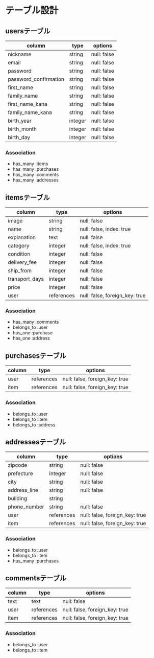 # テーブル設計

## usersテーブル
|  column | type | options |
| --- | --- | --- |
|  nickname | string | null: false |
|  email | string | null: false |
|  password | string | null: false |
|  password_confirmation | string | null: false |
|  first_name | string | null: false |
|  family_name | string | null: false |
|  first_name_kana | string | null: false |
|  family_name_kana | string | null: false |
|  birth_year | integer | null: false |
|  birth_month | integer | null: false |
|  birth_day | integer | null: false |

### Association
- has_many :items
- has_many :purchases
- has_many :comments
- has_many :addresses


## itemsテーブル
|  column | type | options |
| --- | --- | --- |
|  image | string | null: false |
|  name | string | null: false, index: true |
|  explanation | text | null: false |
|  category | integer | null: false, index: true |
|  condition | integer | null: false |
|  delivery_fee | integer | null: false |
|  ship_from | integer | null: false |
|  transport_days | integer | null: false |
|  price | integer | null: false |
|  user | references | null: false, foreign_key: true |

### Association
- has_many :comments
- belongs_to :user
- has_one :purchase
- has_one :address

## purchasesテーブル
|  column | type | options |
| --- | --- | --- |
|  user | references | null: false, foreign_key: true |
|  item | references | null: false, foreign_key: true |

### Association
- belongs_to :user
- belongs_to :item
- belongs_to :address


## addressesテーブル
|  column | type | options |
| --- | --- | --- |
|  zipcode | string | null: false |
|  prefecture | integer | null: false |
|  city | string | null: false |
|  address_line | string | null: false |
|  building | string |  |
|  phone_number | string | null: false |
|  user | references | null: false, foreign_key: true |
|  item | references | null: false, foreign_key: true |

### Association
- belongs_to :user
- belongs_to :item
- has_many :purchases


## commentsテーブル
|  column | type | options |
| --- | --- | --- |
|  text | text | null: false |
|  user | references | null: false, foreign_key: true |
|  item | references | null: false, foreign_key: true |

### Association
- belongs_to :user
- belongs_to :item